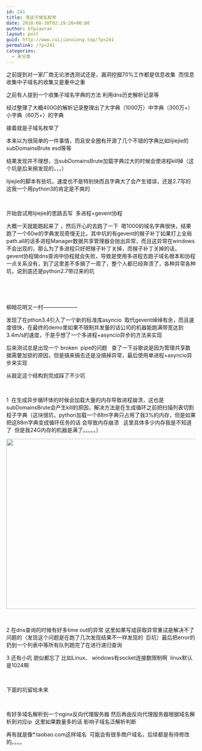 ```yaml
---
id: 241
title: 浅谈子域名枚举
date: 2018-08-30T02:19:20+00:00
author: bfpiaoran
layout: post
guid: http://www.cuijianxiong.top/?p=241
permalink: /?p=241
categories:
  - 未分类
---
```

之前提到对一家厂商无论渗透测试还是，漏洞挖掘70%工作都是信息收集  而信息收集中子域名的收集又是重中之重

之前有人提到一个收集子域名字典的方法 利用dns历史解析记录等

经过整理了大概400G的解析记录整理出了大字典（1000万）中字典（300万+）小字典（60万+）的字典

接着就是子域名枚举了

本来以为很简单的一件事情，而且安全圈有开源了几个不错的字典比如lijiejie的subDomainsBrute esd等等

结果发现并不理想，当subDomainsBrute加载字典过大的时候会使进程kill掉（这个坑是后来擦发现的，，，）

lijiejie的脚本有些坑，速度也不是特别快而且字典大了会产生错误，还是2.7写的 这我一个用python3的肯定是不爽的

&nbsp;

开始尝试用lijiejie的思路去写  多进程+gevent协程

大概一天就能跑起来了 ，然后开心的去跑了一下  嗯1000的域名字典很快，结果跑了一个60w的字典发现奇慢无比，其中坑的有gevent的猴子补丁如果打上全局path.all的话多进程Manager数据共享管理器会抛出异常，而且这异常在windows不会出现的，那么为了多进程只好把猴子补丁关掉，而猴子补丁关掉的话，gevent协程做dns查询中协程就会失败，导致是使用多进程去跑子域名根本和协程一点关系没有，到了这里差不多搞了一周了，整个人都已经奔溃了，各种异常各种坑，说到底还是python2.7带过来的坑

&nbsp;

&nbsp;

柳暗花明又一村&#8212;&#8212;&#8212;&#8212;&#8212;&#8212;&#8211;

发现了在pthon3.4引入了一个新的标准库asyncio  取代gevent绰绰有余，而且速度很快，在最终的demo里如果不限制并发量的话公司的机器能跑满带宽达到3.4m/s的速度，于是乎想了一个多进程+asyncio异步的方法来实现

后来测试总是出现一个 broken  pipe的问题   查了一下谷歌说是因为管理共享数据需要加锁的原因，但是搞来搞去还是没搞掉异常，最后使用单进程+asyncio异步来实现

从敲定这个结构到完成踩了不少坑

&nbsp;

1  在生成异步循环体的时候会加载大量的内存导致进程崩溃，这也是subDomainsBrute会产生kill的原因，解决方法是在生成循环之前把扫描列表切割程子字典（这块很坑，python加载一个88m字典只占用了我3%的内存，但是如果把这88m字典变成循环任务的话 会导致内存崩溃   这里具体多少内存我是不知道了  但是我24G内存的机器是满了。。。。。）

<img class="alignnone size-full wp-image-242" src="http://www.cuijianxiong.top/wp-content/uploads/2018/08/1.png" alt="" width="1679" height="453" srcset="http://www.cuijianxiong.top/wp-content/uploads/2018/08/1.png 1679w, http://www.cuijianxiong.top/wp-content/uploads/2018/08/1-300x81.png 300w, http://www.cuijianxiong.top/wp-content/uploads/2018/08/1-768x207.png 768w, http://www.cuijianxiong.top/wp-content/uploads/2018/08/1-1024x276.png 1024w, http://www.cuijianxiong.top/wp-content/uploads/2018/08/1-1200x324.png 1200w" sizes="(max-width: 709px) 85vw, (max-width: 909px) 67vw, (max-width: 1362px) 62vw, 840px" /> 

&nbsp;

2 在dns查询的时候有好多time out的异常 这里如果写成获取异常重试是解决不了问题的（发现这个问题是在跑了几次发现结果不一样发现的  巨坑）最后把error的扔到一个列表中等所有队列跑完了在进行递归查询

3 还有小坑 貌似都忘了 比如Linux、 windows有socket连接数限制啊  linux默认是1024啊

&nbsp;

下面的坑留给未来

&nbsp;

有好多域名解析到一个nginx反向代理服务器 然后再由反向代理服务器根据域名解析到对应ip  这里如果数量多的话 影响子域名泛解析判断

再有就是像*.taobao.com这样域名  可能会有很多商户域名，后续都是有待修改的。。。。

&nbsp;